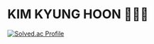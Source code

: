 # KIM KYUNG HOON 👋😉👋
[![Solved.ac Profile](http://mazassumnida.wtf/api/v2/generate_badge?boj=hoon1117)](https://solved.ac/hoon1117/)

<!--
**Kimkyunghoon1117/Kimkyunghoon1117** is a ✨ _special_ ✨ repository because its `README.md` (this file) appears on your GitHub profile.

Here are some ideas to get you started:

- 🔭 I’m currently working on ...
- 🌱 I’m currently learning ...
- 👯 I’m looking to collaborate on ...
- 🤔 I’m looking for help with ...
- 💬 Ask me about ...
- 📫 How to reach me: ...
- 😄 Pronouns: ...
- ⚡ Fun fact: ...
-->
